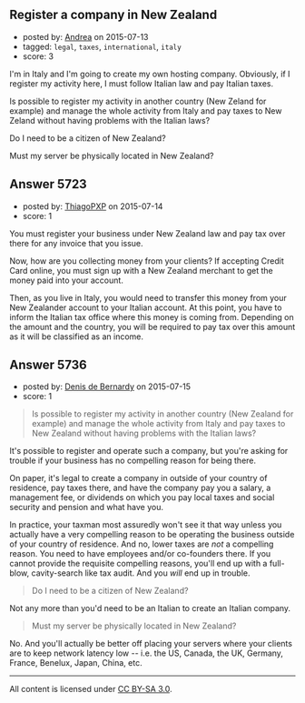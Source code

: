## Register a company in New Zealand

- posted by: [Andrea](https://stackexchange.com/users/6451652/andrea) on 2015-07-13
- tagged: `legal`, `taxes`, `international`, `italy`
- score: 3

I'm in Italy and I'm going to create my own hosting company.
Obviously, if I register my activity here, I must follow Italian law and pay Italian taxes.

Is possible to register my activity in another country (New Zeland for example) and manage the whole activity from Italy and pay taxes to New Zeland without having problems with the Italian laws?

Do I need to be a citizen of New Zealand?

Must my server be physically located in New Zealand?


## Answer 5723

- posted by: [ThiagoPXP](https://stackexchange.com/users/329188/thiagopxp) on 2015-07-14
- score: 1

You must register your business under New Zealand law and pay tax over there for any invoice that you issue.

Now, how are you collecting money from your clients? If accepting Credit Card online, you must sign up with a New Zealand merchant to get the money paid into your account.

Then, as you live in Italy, you would need to transfer this money from your New Zealander account to your Italian account. At this point, you have to inform the Italian tax office where this money is coming from. Depending on the amount and the country, you will be required to pay tax over this amount as it will be classified as an income.


## Answer 5736

- posted by: [Denis de Bernardy](https://stackexchange.com/users/182468/denis-de-bernardy) on 2015-07-15
- score: 1

> Is possible to register my activity in another country (New Zealand for example) and manage the whole activity from Italy and pay taxes to New Zealand without having problems with the Italian laws?

It's possible to register and operate such a company, but you're asking for trouble if your business has no compelling reason for being there.

On paper, it's legal to create a company in outside of your country of residence, pay taxes there, and have the company pay you a salary, a management fee, or dividends on which you pay local taxes and social security and pension and what have you.

In practice, your taxman most assuredly won't see it that way unless you actually have a very compelling reason to be operating the business outside of your country of residence. And no, lower taxes are *not* a compelling reason. You need to have employees and/or co-founders there. If you cannot provide the requisite compelling reasons, you'll end up with a full-blow, cavity-search like tax audit. And you *will* end up in trouble.

> Do I need to be a citizen of New Zealand?

Not any more than you'd need to be an Italian to create an Italian company.

> Must my server be physically located in New Zealand?

No. And you'll actually be better off placing your servers where your clients are to keep network latency low -- i.e. the US, Canada, the UK, Germany, France, Benelux, Japan, China, etc.



---

All content is licensed under [CC BY-SA 3.0](https://creativecommons.org/licenses/by-sa/3.0/).
